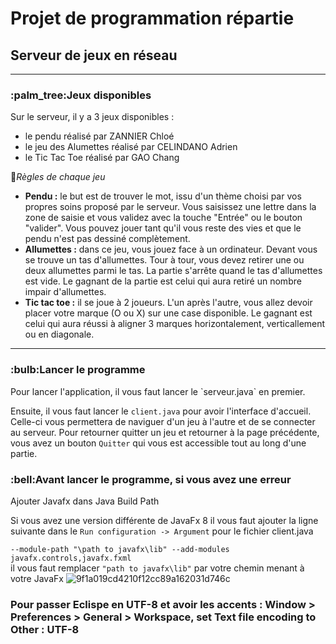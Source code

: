 <h1>Projet de programmation répartie </h1>
<h2>Serveur de jeux en réseau </h2>

------
<h3> :palm_tree:Jeux disponibles</h3>
Sur le serveur, il y a 3 jeux disponibles : 

- le pendu réalisé par ZANNIER Chloé
- le jeu des Alumettes réalisé par CELINDANO Adrien
- le Tic Tac Toe réalisé par GAO Chang

:mega:_Règles de chaque jeu_
 - **Pendu :** le but est de trouver le mot, issu d'un thème choisi par vos propres soins proposé par le serveur. Vous saisissez une lettre dans la zone de saisie et vous validez avec la touche "Entrée" ou le bouton "valider". Vous pouvez jouer tant qu'il vous reste des vies et que le pendu n'est pas dessiné complètement.
 - **Allumettes :** dans ce jeu, vous jouez face à un ordinateur. Devant vous se trouve un tas d'allumettes. Tour à tour, vous devez retirer une ou deux allumettes parmi le tas. La partie s'arrête quand le tas d'allumettes est vide. Le gagnant de la partie est celui qui aura retiré un nombre impair d'allumettes.
 - **Tic tac toe :** il se joue à 2 joueurs. L'un après l'autre, vous allez devoir placer votre marque (O ou X) sur une case disponible. Le gagnant est celui qui aura réussi à aligner 3 marques horizontalement, verticallement ou en diagonale.
 

------------
<h3>:bulb:Lancer le programme</h3>
Pour lancer l'application, il vous faut lancer le `serveur.java` en premier.  

Ensuite, il vous faut lancer le `client.java` pour avoir l'interface d'accueil.
Celle-ci vous permettera de naviguer d'un jeu à l'autre et de se connecter au serveur. Pour retourner quitter un jeu et retourner à la page précédente, vous avez un bouton `Quitter` qui vous est accessible tout au long d'une partie.

<h3>:bell:Avant lancer le programme, si vous avez une erreur</h3>  
Ajouter Javafx dans Java Build Path    

Si vous avez une version différente de JavaFx 8 il vous faut ajouter la ligne suivante dans le `Run configuration -> Argument` pour le fichier client.java 


`--module-path "\path to javafx\lib" --add-modules javafx.controls,javafx.fxml`  
il vous faut remplacer `"path to javafx\lib"` par votre chemin menant à votre JavaFx
 ![9f1a019cd4210f12cc89a162031d746c](https://user-images.githubusercontent.com/56112613/112481932-cfb06280-8d77-11eb-8c62-95a344b26b49.png)
 
<h3> Pour passer Eclispe en UTF-8 et avoir les accents :
Window > Preferences > General > Workspace, set Text file encoding to Other : UTF-8
